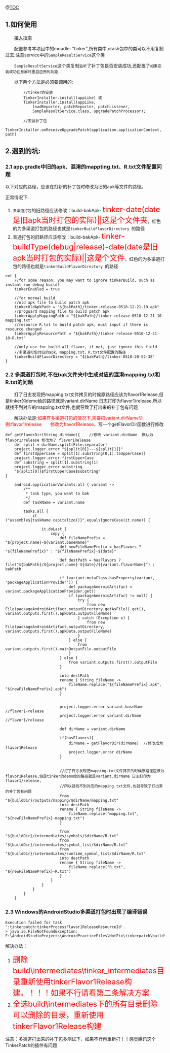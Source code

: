 @[TOC](tinker的用法)


## 1.如何使用

　　[接入指南](https://github.com/Tencent/tinker/wiki/Tinker-%E6%8E%A5%E5%85%A5%E6%8C%87%E5%8D%97)

　　配置参考本项目中的moudle: "tinker",所有类中,crash包中的类可以不用复制过去.注意service中的`SampleResultService`这个类

　　`SampleResultService`这个类复制`监听`了补丁包是否安装成功,还配置了`如果安装成功在息屏时重启应用的功能.`

　　以下两个方法是必须要调用的:

```
        //tinker的安装
        TinkerInstaller.install(appLike) 或
        TinkerInstaller.install(appLike,
            loadReporter, patchReporter, patchListener,
            SampleResultService.class, upgradePatchProcessor);
            
        //安装补丁包
        TinkerInstaller.onReceiveUpgradePatch(application.applicationContext, path)
```


## 2.遇到的坑:

### 2.1 app.gradle中旧的apk、混淆的mappting.txt、R.txt文件配置问题

以下对应的路径，应该在打新的补丁包时修改为旧的apk等文件的路径。

正常情况下:

1. `多渠道打包`的旧路径应该修改：build-bakApk- <font color=red size=5>tinker-date(date是旧apk当时打包的实际)||这是个文件夹</font>，红色的为多渠道打包的路径也就是`tinkerBuildFlavorDirectory `的路径
2. 普通打包的旧路径应该修改：build-bakApk- <font color=red size=5>tinker-buildType(debug|release)-date(date是旧apk当时打包的实际)||这是个文件</font>，红色的为多渠道打包的路径也就是`tinkerBuildFlavorDirectory `的路径

```
ext {
    //for some reason, you may want to ignore tinkerBuild, such as instant run debug build?
    tinkerEnabled = true

    //for normal build
    //old apk file to build patch apk
    tinkerOldApkPath = "${bakPath}/tinker-release-0510-12-21-10.apk"
    //proguard mapping file to build patch apk
    tinkerApplyMappingPath = "${bakPath}/tinker-release-0510-12-21-10-mapping.txt"
    //resource R.txt to build patch apk, must input if there is resource changed
    tinkerApplyResourcePath = "${bakPath}/tinker-release-0510-12-21-10-R.txt"

    //only use for build all flavor, if not, just ignore this field
    //多渠道打包时旧的apk、mapping.txt、R.txt文件配置的路径
    tinkerBuildFlavorDirectory = "${bakPath}/tinker-0510-20-52-38"
}
```

### 2.2 多渠道打包时,不在bak文件夹中生成对应的混淆mapping.txt和R.txt的问题


　　打了日志发现把mapping.txt文件拷贝的时候原路径应该为flavor1Release,但是tinker的demo给的路径就是variant.dirName 日志打印为flavor1/release,所以就找不到对应的mapping.txt文件,也就导致了打出来的补丁包有问题

　　解决办法是:<font color=red>如果有多渠道打包的情况下,需要把variant.dirName举例:flavor1/release　　修改为flavor1Release</font>，写一个getFlavorDir函数进行修改

```
def getFlavorDir(String dirName){    //修改 variant.dirName  默认为flavor1/release 修改为了 flavor1Release
    def split = dirName.split(File.separator)
    project.logger.error "${split[0]}---${split[1]}"
    def firstUpperCase = split[1].substring(0,1).toUpperCase()
    project.logger.error firstUpperCase
    def substring = split[1].substring(1)
    project.logger.error substring
    "${split[0]}$firstUpperCase$substring"
}
```

```
    android.applicationVariants.all { variant ->
        /**
         * task type, you want to bak
         */
        def taskName = variant.name

        tasks.all {
            if ("assemble${taskName.capitalize()}".equalsIgnoreCase(it.name)) {

                it.doLast {
                    copy {
                        def fileNamePrefix = "${project.name}-${variant.baseName}"
                        def newFileNamePrefix = hasFlavors ? "${fileNamePrefix}" : "${fileNamePrefix}-${date}"

                        def destPath = hasFlavors ? file("${bakPath}/${project.name}-${date}/${variant.flavorName}") : bakPath

                        if (variant.metaClass.hasProperty(variant, 'packageApplicationProvider')) {
                            def packageAndroidArtifact = variant.packageApplicationProvider.get()
                            if (packageAndroidArtifact != null) {
                                try {
                                    from new File(packageAndroidArtifact.outputDirectory.getAsFile().get(), variant.outputs.first().apkData.outputFileName)
                                } catch (Exception e) {
                                    from new File(packageAndroidArtifact.outputDirectory, variant.outputs.first().apkData.outputFileName)
                                }
                            } else {
                                from variant.outputs.first().mainOutputFile.outputFile
                            }
                        } else {
                            from variant.outputs.first().outputFile
                        }

                        into destPath
                        rename { String fileName ->
                            fileName.replace("${fileNamePrefix}.apk", "${newFileNamePrefix}.apk")
                        }
                        
                        
                        project.logger.error variant.baseName //flavor1-release
                        project.logger.error variant.dirName  //flavor1/release

                        def dirName = variant.dirName

                        if(hasFlavors){
                            dirName = getFlavorDir(dirName)  //修改成为flavor1Release
                            project.logger.error dirName
                        }


                        //打了日志发现把mapping.txt文件拷贝的时候原路径应该为flavor1Release,但是tinker的demo给的路径就是variant.dirName 日志打印为flavor1/release,
                        //所以就找不到对应的mapping.txt文件,也就导致了打出来的补丁包有问题
                        from "${buildDir}/outputs/mapping/$dirName/mapping.txt"
                        into destPath
                        rename { String fileName ->
                            fileName.replace("mapping.txt", "${newFileNamePrefix}-mapping.txt")
                        }

                        from "${buildDir}/intermediates/symbols/$dirName/R.txt"
                        from "${buildDir}/intermediates/symbol_list/$dirName/R.txt"
                        from "${buildDir}/intermediates/runtime_symbol_list/$dirName/R.txt"
                        into destPath
                        rename { String fileName ->
                            fileName.replace("R.txt", "${newFileNamePrefix}-R.txt")
                        }
                    }
                }
            }
        }
    }
```

### 2.3 Windows的AndroidStudio多渠道打包时出现了编译错误

```
Execution failed for task ':tinkerpatch:tinkerProcessFlavor1ReleaseResourceId'.
> java.io.FileNotFoundException: E:\AndroidStudioProjects\AndroidPracticeFiles\HotFix\tinkerpatch\build\intermediates\tinker_intermediates\values_backup
```

解决办法：

1. <font color=red size = 5>删除build\intermediates\tinker_intermediates目录重新使用tinkerFlavor1Release构建。！！！如果不行请看第二条解决方案</font>
2. <font color=red size = 5>全选build\intermediates下的所有目录删除可以删除的目录，重新使用tinkerFlavor1Release构建</font>


注意：多渠道打出来的补丁包多测试下，如果不行再重新打！！感觉腾讯这个TinkerPatch的插件有问题




 


      
     
 


